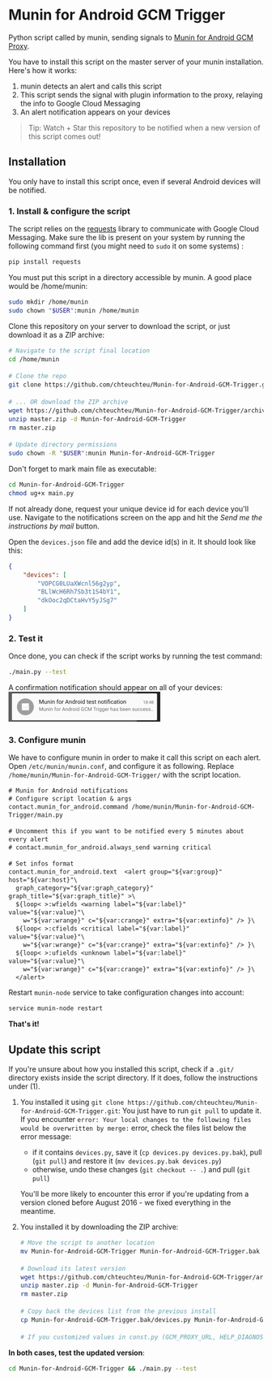 # Munin for Android GCM Trigger
Python script called by munin, sending signals to [Munin for Android GCM Proxy](https://github.com/chteuchteu/Munin-for-Android-GCM-Proxy).

You have to install this script on the master server of your munin installation. Here's how it works:

1. munin detects an alert and calls this script
2. This script sends the signal with plugin information to the proxy, relaying the info to Google Cloud Messaging
3. An alert notification appears on your devices

> Tip: Watch + Star this repository to be notified when a new version of this script comes out!

## Installation
You only have to install this script once, even if several Android devices will be notified.

### 1. Install & configure the script

The script relies on the [requests](https://github.com/kennethreitz/requests) library to communicate with Google Cloud
Messaging. Make sure the lib is present on your system by running the following command first (you might need to `sudo` it on some systems) : 

```bash
pip install requests
```

You must put this script in a directory accessible by munin. A good place would be /home/munin:

```bash
sudo mkdir /home/munin
sudo chown "$USER":munin /home/munin
```

Clone this repository on your server to download the script, or just download it as a ZIP archive:
    
```bash
# Navigate to the script final location
cd /home/munin

# Clone the repo
git clone https://github.com/chteuchteu/Munin-for-Android-GCM-Trigger.git

# ... OR download the ZIP archive
wget https://github.com/chteuchteu/Munin-for-Android-GCM-Trigger/archive/master.zip
unzip master.zip -d Munin-for-Android-GCM-Trigger
rm master.zip

# Update directory permissions
sudo chown -R "$USER":munin Munin-for-Android-GCM-Trigger
```
    

Don't forget to mark main file as executable:

```bash
cd Munin-for-Android-GCM-Trigger
chmod ug+x main.py
```
    
If not already done, request your unique device id for each device you'll use. Navigate to the notifications screen on
the app and hit the *Send me the instructions by mail* button.

Open the `devices.json` file and add the device id(s) in it. It should look like this:

```json
{
    "devices": [
        "VOPCG0LUaXWcnl56g2yp",
        "BLlWcH6Rh7Sb3t1S4bY1",
        "dkOoc2qDCtaHvY5yJSg7"
    ]
}
```

### 2. Test it
Once done, you can check if the script works by running the test command:

```bash
./main.py --test
```

A confirmation notification should appear on all of your devices:
![Test notification](README_testNotification.png)


### 3. Configure munin
We have to configure munin in order to make it call this script on each alert.
Open `/etc/munin/munin.conf`, and configure it as following. Replace `/home/munin/Munin-for-Android-GCM-Trigger/` with the script location.

```
# Munin for Android notifications
# Configure script location & args
contact.munin_for_android.command /home/munin/Munin-for-Android-GCM-Trigger/main.py

# Uncomment this if you want to be notified every 5 minutes about every alert
# contact.munin_for_android.always_send warning critical

# Set infos format
contact.munin_for_android.text  <alert group="${var:group}" host="${var:host}"\
  graph_category="${var:graph_category}" graph_title="${var:graph_title}" >\
  ${loop< >:wfields <warning label="${var:label}" value="${var:value}"\
    w="${var:wrange}" c="${var:crange}" extra="${var:extinfo}" /> }\
  ${loop< >:cfields <critical label="${var:label}" value="${var:value}"\
    w="${var:wrange}" c="${var:crange}" extra="${var:extinfo}" /> }\
  ${loop< >:ufields <unknown label="${var:label}" value="${var:value}"\
    w="${var:wrange}" c="${var:crange}" extra="${var:extinfo}" /> }\
  </alert>
```

Restart `munin-node` service to take configuration changes into account:

```bash
service munin-node restart
```

**That's it!**

## Update this script
If you're unsure about how you installed this script, check if a `.git/` directory
exists inside the script directory. If it does, follow the instructions under (1).

1. You installed it using `git clone https://github.com/chteuchteu/Munin-for-Android-GCM-Trigger.git`:
    You just have to run `git pull` to update it. If you encounter `error: Your local changes to the following
    files would be overwritten by merge:` error, check the
    files list below the error message:
    
    - if it contains `devices.py`, save it (`cp devices.py devices.py.bak`), pull (`git pull`) and restore it (`mv devices.py.bak devices.py`)
    - otherwise, undo these changes (`git checkout -- .`) and pull (`git pull`)
    
    You'll be more likely to encounter this error if you're updating from a version cloned before
    August 2016 - we fixed everything in the meantime.
 
2. You installed it by downloading the ZIP archive:
    
    ```bash
    # Move the script to another location
    mv Munin-for-Android-GCM-Trigger Munin-for-Android-GCM-Trigger.bak
    
    # Download its latest version
    wget https://github.com/chteuchteu/Munin-for-Android-GCM-Trigger/archive/master.zip
    unzip master.zip -d Munin-for-Android-GCM-Trigger
    rm master.zip
    
    # Copy back the devices list from the previous install
    cp Munin-for-Android-GCM-Trigger.bak/devices.py Munin-for-Android-GCM-Trigger/devices.py
    
    # If you customized values in const.py (GCM_PROXY_URL, HELP_DIAGNOSE or whatever), don't forget to update them in the new location
    ```

**In both cases, test the updated version**:

```bash
cd Munin-for-Android-GCM-Trigger && ./main.py --test
```

